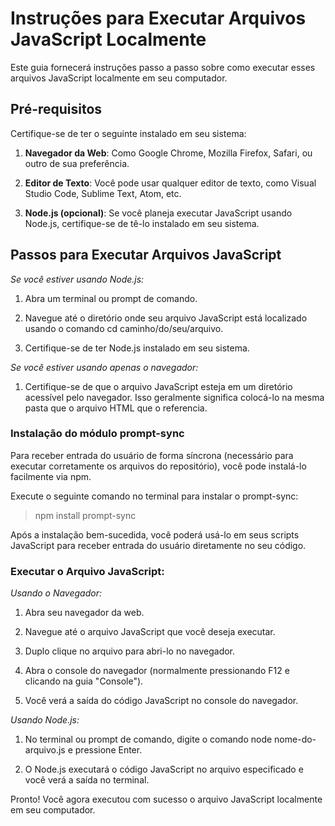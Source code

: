 
# Instruções para Executar Arquivos JavaScript Localmente

  

Este guia fornecerá instruções passo a passo sobre como executar esses arquivos JavaScript localmente em seu computador.

  

## Pré-requisitos

  

Certifique-se de ter o seguinte instalado em seu sistema:

  

1.  **Navegador da Web**: Como Google Chrome, Mozilla Firefox, Safari, ou outro de sua preferência.

2.  **Editor de Texto**: Você pode usar qualquer editor de texto, como Visual Studio Code, Sublime Text, Atom, etc.

3.  **Node.js (opcional)**: Se você planeja executar JavaScript usando Node.js, certifique-se de tê-lo instalado em seu sistema.

  

## Passos para Executar Arquivos JavaScript

*Se você estiver usando Node.js:*

  

 1. Abra um terminal ou prompt de comando.
 
 2. Navegue até o diretório onde seu arquivo JavaScript está localizado
    usando o comando cd caminho/do/seu/arquivo.
   
 3. Certifique-se de ter Node.js instalado em seu sistema.

*Se você estiver usando apenas o navegador:*

 1. Certifique-se de que o arquivo JavaScript esteja em um diretório acessível pelo navegador. Isso geralmente significa colocá-lo na mesma pasta que o arquivo HTML que o referencia.

  

### Instalação do módulo prompt-sync

Para receber entrada do usuário de forma síncrona (necessário para executar corretamente os arquivos do repositório), você pode instalá-lo facilmente via npm.

Execute o seguinte comando no terminal para instalar o prompt-sync:

> npm install prompt-sync

Após a instalação bem-sucedida, você poderá usá-lo em seus scripts JavaScript para receber entrada do usuário diretamente no seu código.


### Executar o Arquivo JavaScript:

*Usando o Navegador:*

1. Abra seu navegador da web.

2. Navegue até o arquivo JavaScript que você deseja executar.

3. Duplo clique no arquivo para abri-lo no navegador.

4. Abra o console do navegador (normalmente pressionando F12 e clicando na guia "Console").

5. Você verá a saída do código JavaScript no console do navegador.

*Usando Node.js:*

1. No terminal ou prompt de comando, digite o comando node nome-do-arquivo.js e pressione Enter.

2. O Node.js executará o código JavaScript no arquivo especificado e você verá a saída no terminal.


Pronto! Você agora executou com sucesso o arquivo JavaScript localmente em seu computador.
